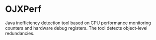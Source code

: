 # OJXPerf
Java inefficiency detection tool based on CPU performance monitoring counters and hardware debug registers. The tool detects object-level redundancies.

